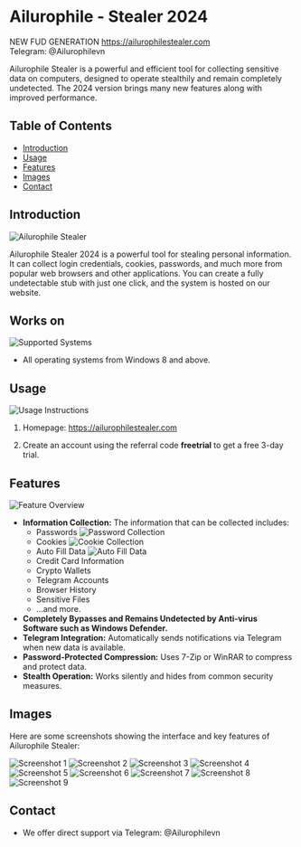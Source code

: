 # Ailurophile - Stealer 2024
NEW FUD GENERATION
https://ailurophilestealer.com  
Telegram: @Ailurophilevn

Ailurophile Stealer is a powerful and efficient tool for collecting sensitive data on computers, designed to operate stealthily and remain completely undetected. The 2024 version brings many new features along with improved performance.

## Table of Contents

- [Introduction](#introduction)
- [Usage](#usage)
- [Features](#features)
- [Images](#images)
- [Contact](#contact)

## Introduction

![Ailurophile Stealer](images/1.png)

Ailurophile Stealer 2024 is a powerful tool for stealing personal information. It can collect login credentials, cookies, passwords, and much more from popular web browsers and other applications. 
You can create a fully undetectable stub with just one click, and the system is hosted on our website.

## Works on

![Supported Systems](images/2.png)

- All operating systems from Windows 8 and above.

## Usage

![Usage Instructions](images/3.png)

1. Homepage: https://ailurophilestealer.com

2. Create an account using the referral code **freetrial** to get a free 3-day trial.

## Features

![Feature Overview](images/4.png)

- **Information Collection:** The information that can be collected includes:
  - Passwords ![Password Collection](images/5.png)
  - Cookies ![Cookie Collection](images/6.png)
  - Auto Fill Data ![Auto Fill Data](images/7.png)
  - Credit Card Information
  - Crypto Wallets
  - Telegram Accounts
  - Browser History
  - Sensitive Files
  - ...and more.
- **Completely Bypasses and Remains Undetected by Anti-virus Software such as Windows Defender.**
- **Telegram Integration:** Automatically sends notifications via Telegram when new data is available.
- **Password-Protected Compression:** Uses 7-Zip or WinRAR to compress and protect data.
- **Stealth Operation:** Works silently and hides from common security measures.

## Images

Here are some screenshots showing the interface and key features of Ailurophile Stealer:

![Screenshot 1](1.png)
![Screenshot 2](2.png)
![Screenshot 3](3.png)
![Screenshot 4](4.png)
![Screenshot 5](5.png)
![Screenshot 6](6.png)
![Screenshot 7](7.png)
![Screenshot 8](8.png)
![Screenshot 9](9.png)

## Contact


- We offer direct support via Telegram: @Ailurophilevn
